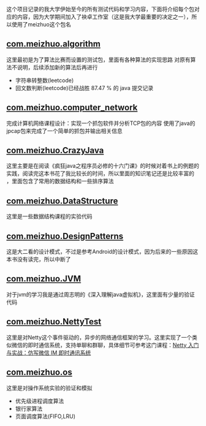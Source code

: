 ﻿</br>
</br>
</br>
这个项目记录的我大学伊始至今的所有测试代码和学习内容，下面将介绍每个包对应的内容，因为大学期间加入了袂卓工作室（这是我大学最重要的决定之一），所以使用了meizhuo这个包名

## [com.meizhuo.algorithm](https://github.com/gangan786/Test/tree/master/src/main/java/com/meizhuo/algorithm)
 这里最初是为了算法比赛而设置的测试包，里面有各种算法的实现思路
对原有算法不说明，后续添加新的算法后再进行
+ 字符串转整数(leetcode)
+ 回文数判断(leetcode)已经战胜 87.47 % 的 java 提交记录

## [com.meizhuo.computer_network](https://github.com/gangan786/Test/tree/master/src/main/java/com/meizhuo/computer_network)
 完成计算机网络课程设计：实现一个抓包软件并分析TCP包的内容
使用了java的jpcap包来完成了一个简单的抓包并输出相关信息
## [com.meizhuo.CrazyJava](https://github.com/gangan786/Test/tree/master/src/main/java/com/meizhuo/CrazyJava)
这里主要是在阅读《疯狂java之程序员必修的十六门课》的时候对着书上的例题的实践，阅读完这本书花了我比较长的时间，所以里面的知识笔记还是比较丰富的 ，里面包含了常用的数据结构和一些排序算法
## [com.meizhuo.DataStructure](https://github.com/gangan786/Test/tree/master/src/main/java/com/meizhuo/DataStructure)
这里是一些数据结构课程的实验代码
## [com.meizhuo.DesignPatterns](https://github.com/gangan786/Test/tree/master/src/main/java/com/meizhuo/DesignPatterns)
这是大二看的设计模式，不过是参考Android的设计模式，因为后来的一些原因这本书没有读完，所以中断了
## [com.meizhuo.JVM](https://github.com/gangan786/Test/tree/master/src/main/java/com/meizhuo/JVM)
对于jvm的学习我是通过周志明的《深入理解java虚拟机》，这里面有少量的验证代码
## [com.meizhuo.NettyTest](https://github.com/gangan786/Test/tree/master/src/main/java/com/meizhuo/NettyTest)
这里是对Netty这个事件驱动的，异步的网络通信框架的学习。这里实现了一个类似微信的即时通信系统，支持单聊和群聊，具体细节可参考这门课程：[Netty 入门与实战：仿写微信 IM 即时通讯系统](https://juejin.im/book/5b4bc28bf265da0f60130116/section/5b4db177f265da0f9e589281)
## [com.meizhuo.os](https://github.com/gangan786/Test/tree/master/src/main/java/com/meizhuo/osv)
这里是对操作系统实验的验证和模拟
+ 优先级进程调度算法
+ 银行家算法
+ 页面调度算法(FIFO,LRU)













































